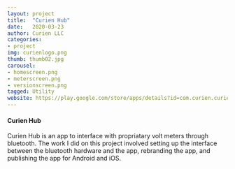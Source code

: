 ```yaml
---
layout: project
title:  "Curien Hub"
date:   2020-03-23
author: Curien LLC
categories:
- project
img: curienlogo.png
thumb: thumb02.jpg
carousel:
- homescreen.png
- meterscreen.png
- versionscreen.png
tagged: Utility
website: https://play.google.com/store/apps/details?id=com.curien.curienllc&hl=en_US
---
```

#### Curien Hub
Curien Hub is an app to interface with propriatary volt meters through bluetooth. The work I did on this project involved setting up the interface between the bluetooth hardware and the app, rebranding the app, and publishing the app for Android and iOS.
